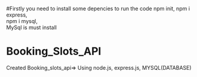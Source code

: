 #Firstly you need to install some depencies to run the code
npm init, 
npm i express,  
npm i mysql,  
MySql is must install 

# Booking_Slots_API
Created Booking_slots_api=> 
Using node.js, express.js, MYSQL(DATABASE)
